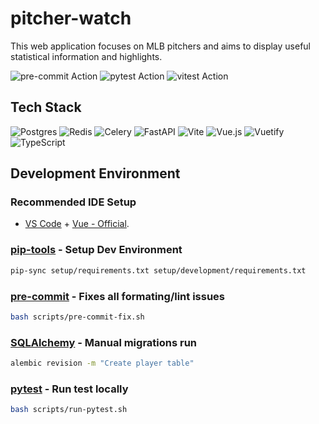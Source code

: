 # pitcher-watch

This web application focuses on MLB pitchers and aims to display useful statistical information and highlights.

![pre-commit Action](https://github.com/btambara/pitcher-watch/actions/workflows/pre-commit.yml/badge.svg)
![pytest Action](https://github.com/btambara/pitcher-watch/actions/workflows/pytest.yml/badge.svg)
![vitest Action](https://github.com/btambara/pitcher-watch/actions/workflows/vitest.yml/badge.svg)

## Tech Stack

![Postgres](https://img.shields.io/badge/postgres-%23316192.svg?style=for-the-badge&logo=postgresql&logoColor=white)
![Redis](https://img.shields.io/badge/redis-%23DD0031.svg?style=for-the-badge&logo=redis&logoColor=white)
![Celery](https://img.shields.io/badge/celery-%23a9cc54.svg?style=for-the-badge&logo=celery&logoColor=ddf4a4)
![FastAPI](https://img.shields.io/badge/FastAPI-005571?style=for-the-badge&logo=fastapi)
![Vite](https://img.shields.io/badge/vite-%23646CFF.svg?style=for-the-badge&logo=vite&logoColor=white)
![Vue.js](https://img.shields.io/badge/vuejs-%2335495e.svg?style=for-the-badge&logo=vuedotjs&logoColor=%234FC08D)
![Vuetify](https://img.shields.io/badge/Vuetify-1867C0?style=for-the-badge&logo=vuetify&logoColor=AEDDFF)
![TypeScript](https://img.shields.io/badge/typescript-%23007ACC.svg?style=for-the-badge&logo=typescript&logoColor=white)

## Development Environment

### Recommended IDE Setup

- [VS Code](https://code.visualstudio.com/) + [Vue - Official](https://marketplace.visualstudio.com/items?itemName=Vue.volar).

### [pip-tools](https://pypi.org/project/pip-tools/) - Setup Dev Environment

``` bash
pip-sync setup/requirements.txt setup/development/requirements.txt
```

### [pre-commit](https://pre-commit.com/) - Fixes all formating/lint issues

``` bash
bash scripts/pre-commit-fix.sh
```

### [SQLAlchemy](https://www.sqlalchemy.org/) - Manual migrations run

``` bash
alembic revision -m "Create player table"
```

### [pytest](https://docs.pytest.org/en/8.0.x/) - Run test locally

``` bash
bash scripts/run-pytest.sh
```
